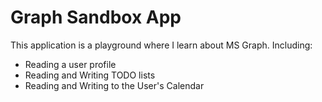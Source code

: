 # Graph Sandbox App

This application is a playground where I learn about MS Graph. Including:

* Reading a user profile
* Reading and Writing TODO lists
* Reading and Writing to the User's Calendar

